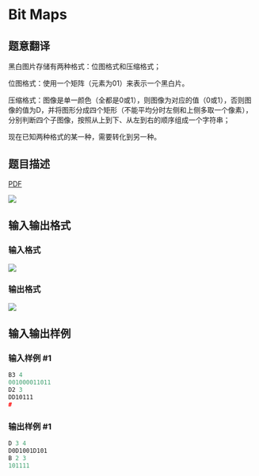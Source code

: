 # Bit Maps

## 题意翻译

黑白图片存储有两种格式：位图格式和压缩格式；

位图格式：使用一个矩阵（元素为01）来表示一个黑白片。

压缩格式：图像是单一颜色（全都是0或1），则图像为对应的值（0或1），否则图像的值为D，并将图形分成四个矩形（不能平均分时左侧和上侧多取一个像素），分别判断四个子图像，按照从上到下、从左到右的顺序组成一个字符串；

现在已知两种格式的某一种，需要转化到另一种。

## 题目描述

[problemUrl]: https://uva.onlinejudge.org/index.php?option=com_onlinejudge&Itemid=8&category=3&page=show_problem&problem=119

[PDF](https://uva.onlinejudge.org/external/1/p183.pdf)

![](https://cdn.luogu.com.cn/upload/vjudge_pic/UVA183/d203c719ed2a267baf45cfa13c6b356e614779f4.png)

## 输入输出格式

### 输入格式

![](https://cdn.luogu.com.cn/upload/vjudge_pic/UVA183/d182848aa5ffdc68ca6cbb2a02d0964a54f6f92b.png)

### 输出格式

![](https://cdn.luogu.com.cn/upload/vjudge_pic/UVA183/a23edbb3e71bdd4b1bc3bfb513d5b8ec354c4ea5.png)

## 输入输出样例

### 输入样例 #1

```cpp
B3 4
001000011011
D2 3
DD10111
#
```


### 输出样例 #1

```cpp
D 3 4
D0D1001D101
B 2 3
101111
```


